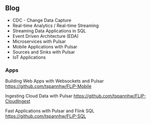 ## Blog

* CDC - Change Data Capture
* Real-time Analytics / Real-time Streaming
* Streaming Data Applications in SQL
* Event Driven Architecture (EDA)
* Microservices with Pulsar
* Mobile Applications with Pulsar
* Sources and Sinks with Pulsar
* IoT Applications

### Apps

Building Web Apps with Websockets and Pulsar
https://github.com/tspannhw/FLiP-Mobile

Ingesting Cloud Data with Pulsar
https://github.com/tspannhw/FLiP-CloudIngest

Fast Applications with Pulsar and Flink SQL
https://github.com/tspannhw/FLiP-SQL

